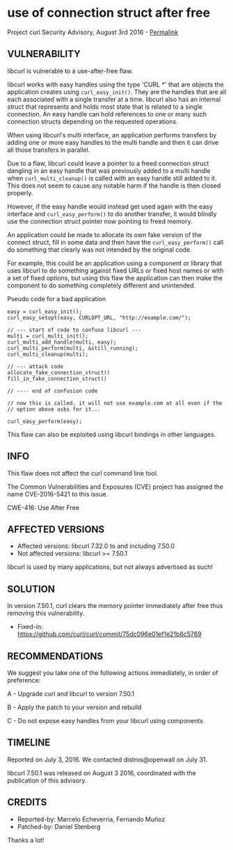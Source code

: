 use of connection struct after free
===================================

Project curl Security Advisory, August 3rd 2016 -
[Permalink](https://curl.se/docs/CVE-2016-5421.html)

VULNERABILITY
-------------

libcurl is vulnerable to a use-after-free flaw.

libcurl works with easy handles using the type 'CURL *' that are objects the
application creates using `curl_easy_init()`. They are the handles that are all
each associated with a single transfer at a time. libcurl also has an internal
struct that represents and holds most state that is related to a single
connection. An easy handle can hold references to one or many such connection
structs depending on the requested operations.

When using libcurl's multi interface, an application performs transfers by
adding one or more easy handles to the multi handle and then it can drive all
those transfers in parallel.

Due to a flaw, libcurl could leave a pointer to a freed connection struct
dangling in an easy handle that was previously added to a multi handle when
`curl_multi_cleanup()` is called with an easy handle still added to it. This
does not seem to cause any notable harm if the handle is then closed properly.

However, if the easy handle would instead get used again with the easy
interface and `curl_easy_perform()` to do another transfer, it would blindly
use the connection struct pointer now pointing to freed memory.

An application could be made to allocate its own fake version of the connect
struct, fill in some data and then have the `curl_easy_perform()` call do
something that clearly was not intended by the original code.

For example, this could be an application using a component or library that
uses libcurl to do something against fixed URLs or fixed host names or with a
set of fixed options, but using this flaw the application can then make the
component to do something completely different and unintended.

Pseudo code for a bad application

    easy = curl_easy_init();
    curl_easy_setopt(easy, CURLOPT_URL, "http://example.com/");

    // --- start of code to confuse libcurl ---
    multi = curl_multi_init();
    curl_multi_add_handle(multi, easy);
    curl_multi_perform(multi, &still_running);
    curl_multi_cleanup(multi);

    // --- attack code
    allocate_fake_connection_struct()
    fill_in_fake_connection_struct()

    // ---- end of confusion code

    // now this is called, it will not use example.com at all even if the
    // option above asks for it...

    curl_easy_perform(easy);

This flaw can also be exploited using libcurl bindings in other languages.

INFO
----

This flaw does not affect the curl command line tool.

The Common Vulnerabilities and Exposures (CVE) project has assigned the name
CVE-2016-5421 to this issue.

CWE-416: Use After Free

AFFECTED VERSIONS
-----------------

- Affected versions: libcurl 7.32.0 to and including 7.50.0
- Not affected versions: libcurl >= 7.50.1

libcurl is used by many applications, but not always advertised as such!

SOLUTION
------------

In version 7.50.1, curl clears the memory pointer immediately after free thus
removing this vulnerability.

- Fixed-in: https://github.com/curl/curl/commit/75dc096e01ef1e21b6c5769

RECOMMENDATIONS
---------------

We suggest you take one of the following actions immediately, in order of
preference:

 A - Upgrade curl and libcurl to version 7.50.1

 B - Apply the patch to your version and rebuild

 C - Do not expose easy handles from your libcurl using components

TIMELINE
---------

Reported on July 3, 2016. We contacted distros@openwall on July 31.

libcurl 7.50.1 was released on August 3 2016, coordinated with the publication
of this advisory.

CREDITS
-------

- Reported-by: Marcelo Echeverria, Fernando Muñoz
- Patched-by: Daniel Stenberg

Thanks a lot!
